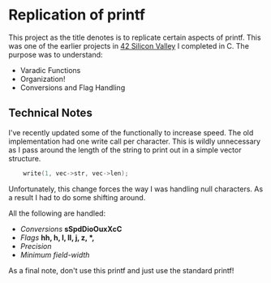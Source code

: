 # Replication of printf
This project as the title denotes is to replicate certain aspects of printf. This was one of the earlier projects in [42 Silicon Valley](42.us.org) I completed in C. The purpose was to understand:
* Varadic Functions
* Organization!
* Conversions and Flag Handling

## Technical Notes
I've recently updated some of the functionally to increase speed. The old implementation had one write call per character. This is wildly unnecessary as I pass around the length of the string to print out in a simple vector structure.
```C
    write(1, vec->str, vec->len);
```
Unfortunately, this change forces the way I was handling null characters. As a result I had to do some shifting around.

All the following are handled:

* *Conversions* **sSpdDioOuxXcC**
* *Flags* **hh, h, l, ll, j, z, \*,**
* *Precision*
* *Minimum field-width*

 As a final note, don't use this printf and just use the standard printf!